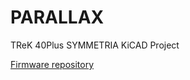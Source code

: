 # PARALLAX
TReK 40Plus SYMMETRIA KiCAD Project

[Firmware repository](https://github.com/digitarhythm/qmk_firmware/tree/parallax/keyboards/gl516/symmetria)
